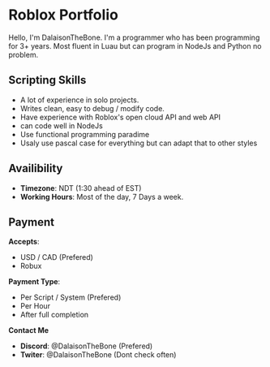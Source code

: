 # Roblox Portfolio
Hello, I'm DalaisonTheBone. I'm a programmer who has been programming for 3+ years. Most fluent in Luau but can program in NodeJs and Python no problem.

## Scripting Skills
- A lot of experience in solo projects.
- Writes clean, easy to debug / modify code.
- Have experience with Roblox's open cloud API and web API
- can code well in NodeJs
- Use functional programming paradime
- Usaly use pascal case for everything but can adapt that to other styles

## Availibility
- **Timezone**: NDT (1:30 ahead of EST)
- **Working Hours**: Most of the day, 7 Days a week.

## Payment
**Accepts**:
  - USD / CAD (Prefered)
  - Robux

**Payment Type**:
  - Per Script / System (Prefered)
  - Per Hour
  - After full completion

**Contact Me**
- **Discord**: @DalaisonTheBone (Prefered)
- **Twiter**: @DalaisonTheBone (Dont check often)
